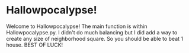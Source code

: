 # Hallowpocalypse!
Welcome to Hallowpocalypse! The main function is within Hallowpocalypse.py. I didn't do much balancing but I did add a way to create
any size of neighborhood square. So you should be able to beat 1 house. 
BEST OF LUCK!
